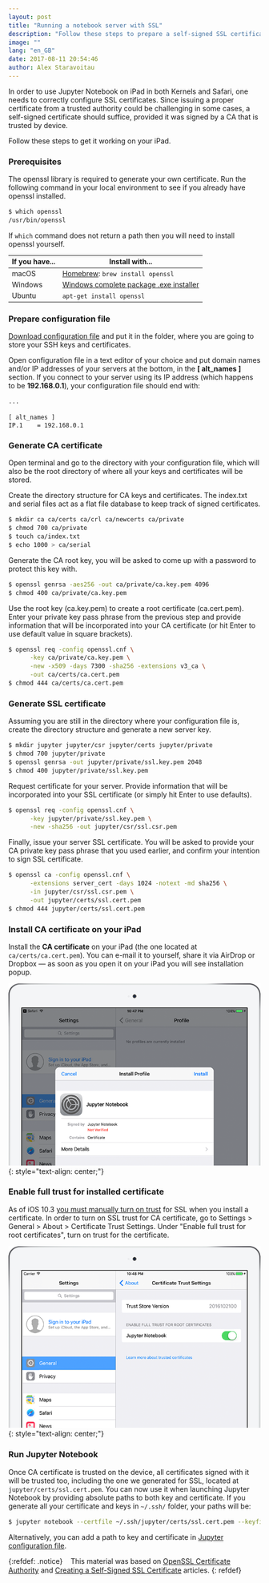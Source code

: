 ```yaml
---
layout: post
title: "Running a notebook server with SSL"
description: "Follow these steps to prepare a self-signed SSL certificate for accessing Jupyter Notebook server from your iPad."
image: ""
lang: "en_GB"
date: 2017-08-11 20:54:46
author: Alex Staravoitau
---
```


In order to use Jupyter Notebook on iPad in both Kernels and Safari, one needs to correctly configure SSL certificates. Since issuing a proper certificate from a trusted authority could be challenging in some cases, a self-signed certificate should suffice, provided it was signed by a CA that is trusted by device. 

Follow these steps to get it working on your iPad.<!--more-->

### Prerequisites

The openssl library is required to generate your own certificate. Run the following command in your local environment to see if you already have openssl installed.

```bash
$ which openssl
/usr/bin/openssl
```

If `which` command does not return a path then you will need to install openssl yourself.

| If you have... | Install with... |
| -------------- | --------------- |
| macOS          | [Homebrew](http://mxcl.github.com/homebrew/): `brew install openssl` |
| Windows        | [Windows complete package .exe installer](http://gnuwin32.sourceforge.net/packages/openssl.htm) |
| Ubuntu         | `apt-get install openssl` |

### Prepare configuration file

[Download configuration file](/assets/openssl.cnf) and put it in the folder, where you are going to store your SSH keys and certificates. 

Open configuration file in a text editor of your choice and put domain names and/or IP addresses of your servers at the bottom, in the **[ alt_names ]** section. If you connect to your server using its IP address (which happens to be **192.168.0.1**), your configuration file should end with:

```
...

[ alt_names ]
IP.1 	= 192.168.0.1
```

### Generate CA certificate

Open terminal and go to the directory with your configuration file, which will also be the root directory of where all your keys and certificates will be stored.

Create the directory structure for CA keys and certificates. The index.txt and serial files act as a flat file database to keep track of signed certificates.

```bash
$ mkdir ca ca/certs ca/crl ca/newcerts ca/private
$ chmod 700 ca/private
$ touch ca/index.txt
$ echo 1000 > ca/serial
```

Generate the CA root key, you will be asked to come up with a password to protect this key with.

```bash
$ openssl genrsa -aes256 -out ca/private/ca.key.pem 4096
$ chmod 400 ca/private/ca.key.pem
```

Use the root key (ca.key.pem) to create a root certificate (ca.cert.pem). Enter your private key pass phrase from the previous step and provide information that will be incorporated into your CA certificate (or hit Enter to use default value in square brackets).

```bash
$ openssl req -config openssl.cnf \
      -key ca/private/ca.key.pem \
      -new -x509 -days 7300 -sha256 -extensions v3_ca \
      -out ca/certs/ca.cert.pem
$ chmod 444 ca/certs/ca.cert.pem
```

### Generate SSL certificate

Assuming you are still in the directory where your configuration file is, create the directory structure and generate a new server key.

```bash
$ mkdir jupyter jupyter/csr jupyter/certs jupyter/private
$ chmod 700 jupyter/private
$ openssl genrsa -out jupyter/private/ssl.key.pem 2048
$ chmod 400 jupyter/private/ssl.key.pem
```

Request certificate for your server. Provide information that will be incorporated into your SSL certificate (or simply hit Enter to use defaults).

```bash
$ openssl req -config openssl.cnf \
      -key jupyter/private/ssl.key.pem \
      -new -sha256 -out jupyter/csr/ssl.csr.pem
```

Finally, issue your server SSL certificate. You will be asked to provide your CA private key pass phrase that you used earlier, and confirm your intention to sign SSL certificate.

```bash
$ openssl ca -config openssl.cnf \
      -extensions server_cert -days 1024 -notext -md sha256 \
      -in jupyter/csr/ssl.csr.pem \
      -out jupyter/certs/ssl.cert.pem
$ chmod 444 jupyter/certs/ssl.cert.pem
```

### Install CA certificate on your iPad

Install the **CA certificate** on your iPad (the one located at `ca/certs/ca.cert.pem`). You can e-mail it to yourself, share it via AirDrop or Dropbox — as soon as you open it on your iPad you will see installation popup.

![iOS certificate installation](/assets/img/install_cert_s.png)
{: style="text-align: center;"}

### Enable full trust for installed certificate

As of iOS 10.3 [you must manually turn on trust](https://support.apple.com/en-gb/HT204477) for SSL when you install a certificate. In order to turn on SSL trust for CA certificate, go to Settings > General > About > Certificate Trust Settings. Under "Enable full trust for root certificates", turn on trust for the certificate.

![iOS certificate installation](/assets/img/enable_cert_s.png)
{: style="text-align: center;"}

### Run Jupyter Notebook

Once CA certificate is trusted on the device, all certificates signed with it will be trusted too, including the one we generated for SSL, located at `jupyter/certs/ssl.cert.pem`. You can now use it when launching Jupyter Notebook by providing absolute paths to both key and certificate. If you generate all your certificate and keys in `~/.ssh/` folder, your paths will be:

```bash
$ jupyter notebook --certfile ~/.ssh/jupyter/certs/ssl.cert.pem --keyfile ~/.ssh/jupyter/private/ssl.key.pem
```

Alternatively, you can add a path to key and certificate in [Jupyter configuration file](http://jupyter-notebook.readthedocs.io/en/latest/public_server.html#running-a-public-notebook-server).

{:refdef: .notice}
<i class="fa fa-info-circle fa-2x" aria-hidden="true" style="color: #CCCCCC; vertical-align: middle;"></i><span style="display:inline-block; width: 8px;"></span> <span>This material was based on [OpenSSL Certificate Authority](https://jamielinux.com/docs/openssl-certificate-authority/) and [Creating a Self-Signed SSL Certificate](https://devcenter.heroku.com/articles/ssl-certificate-self) articles.</span>
{: refdef}
